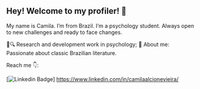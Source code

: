 ## Hey! Welcome to my profiler! 👋
My name is Camila. I’m from Brazil. I’m a psychology student.
Always open to new challenges and ready to face changes.

📰🔍 Research and development work in psychology;
💬 About me: Passionate about classic Brazilian literature.

Reach me 👇:

[![Linkedin Badge](https://img.shields.io/badge/-LinkedIn-blue?style=flat-square&logo=Linkedin&logoColor=white&link=https://https://www.linkedin.com/in/camilaalcionevieira/)] https://www.linkedin.com/in/camilaalcionevieira/
